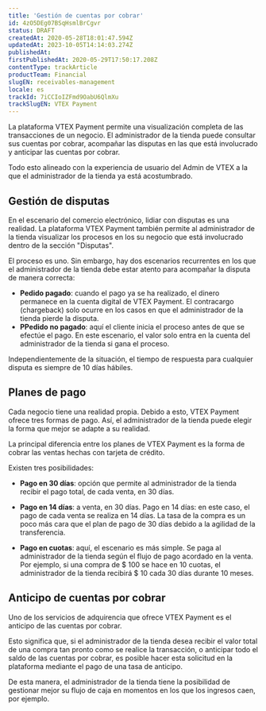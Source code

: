 ```yaml
---
title: 'Gestión de cuentas por cobrar'
id: 4zO5DEg07BSqHsmlBrCgvr
status: DRAFT
createdAt: 2020-05-28T18:01:47.594Z
updatedAt: 2023-10-05T14:14:03.274Z
publishedAt: 
firstPublishedAt: 2020-05-29T17:50:17.208Z
contentType: trackArticle
productTeam: Financial
slugEN: receivables-management
locale: es
trackId: 7iCCIoIZFmd9OabU6QlmXu
trackSlugEN: VTEX Payment
---
```


La plataforma VTEX Payment permite una visualización completa de las transacciones de un negocio. El administrador de la tienda puede consultar sus cuentas por cobrar, acompañar las disputas en las que está involucrado y anticipar las cuentas por cobrar.

Todo esto alineado con la experiencia de usuario del Admin de VTEX a la que el administrador de la tienda ya está acostumbrado.

## Gestión de disputas

En el escenario del comercio electrónico, lidiar con disputas es una realidad. La plataforma VTEX Payment también permite al administrador de la tienda visualizar los procesos en los su negocio que está involucrado dentro de la sección "Disputas".

El proceso es uno. Sin embargo, hay dos escenarios recurrentes en los que el administrador de la tienda debe estar atento para acompañar la disputa de manera correcta:

- __Pedido pagado__: cuando el pago ya se ha realizado, el dinero permanece en la cuenta digital de VTEX Payment. El contracargo (chargeback) solo ocurre en los casos en que el administrador de la tienda pierde la disputa.  
- __PPedido no pagado__: aquí el cliente inicia el proceso antes de que se efectúe el pago.  En este escenario, el valor solo entra en la cuenta del administrador de la tienda si gana el proceso. 

Independientemente de la situación, el tiempo de respuesta para cualquier disputa es siempre de 10 días hábiles.

## Planes de pago

Cada negocio tiene una realidad propia. Debido a esto, VTEX Payment ofrece tres formas de pago. Así, el administrador de la tienda puede elegir la forma que mejor se adapte a su realidad.

La principal diferencia entre los planes de VTEX Payment es la forma de cobrar las ventas hechas con tarjeta de crédito.

Existen tres posibilidades:

- __Pago en 30 días__: opción que permite al administrador de la tienda recibir el pago total, de cada venta, en 30 días.

- __Pago en 14 días__: a venta, en 30 días.
Pago en 14 días: en este caso, el pago de cada venta se realiza en 14 días. La tasa de la compra es un poco más cara que el plan de pago de 30 días debido a la agilidad de la transferencia.

- __Pago en cuotas__: aquí, el escenario es más simple. Se paga al administrador de la tienda  según el flujo de pago acordado en la venta. Por ejemplo, si una compra de $ 100 se hace en 10 cuotas, el administrador de la tienda recibirá $ 10 cada 30 días durante 10 meses. 

## Anticipo de cuentas por cobrar

Uno de los servicios de adquirencia que ofrece VTEX Payment es el anticipo de las cuentas por cobrar.

Esto significa que, si el administrador de la tienda desea recibir el valor total de una compra tan pronto como se realice la transacción, o anticipar todo el saldo de las cuentas por cobrar, es posible hacer esta solicitud en la plataforma mediante el pago de una tasa de anticipo.

De esta manera, el administrador de la tienda tiene la posibilidad de gestionar mejor su flujo de caja en momentos en los que los ingresos caen, por ejemplo.

